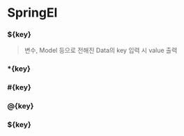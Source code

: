 # SpringEl
### ${key}
> 변수, Model 등으로 전해진 Data의 key 입력 시 value 출력
> 
### *{key}

### #{key}

### @{key}

###

### ${key}
